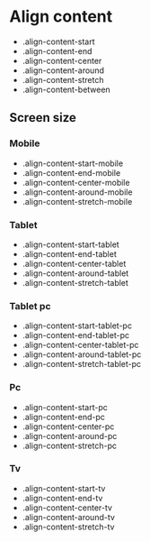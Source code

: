 # Align content

- .align-content-start
- .align-content-end
- .align-content-center
- .align-content-around
- .align-content-stretch
- .align-content-between

## Screen size

### Mobile

- .align-content-start-mobile
- .align-content-end-mobile
- .align-content-center-mobile
- .align-content-around-mobile
- .align-content-stretch-mobile

### Tablet

- .align-content-start-tablet
- .align-content-end-tablet
- .align-content-center-tablet
- .align-content-around-tablet
- .align-content-stretch-tablet

### Tablet pc

- .align-content-start-tablet-pc
- .align-content-end-tablet-pc
- .align-content-center-tablet-pc
- .align-content-around-tablet-pc
- .align-content-stretch-tablet-pc

### Pc

- .align-content-start-pc
- .align-content-end-pc
- .align-content-center-pc
- .align-content-around-pc
- .align-content-stretch-pc

### Tv

- .align-content-start-tv
- .align-content-end-tv
- .align-content-center-tv
- .align-content-around-tv
- .align-content-stretch-tv
